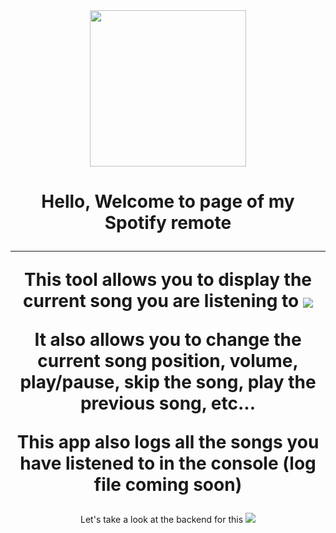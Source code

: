 <div id="header" align="center">
  <img src="https://play-lh.googleusercontent.com/eN0IexSzxpUDMfFtm-OyM-nNs44Y74Q3k51bxAMhTvrTnuA4OGnTi_fodN4cl-XxDQc" width="250">
</a>
<h1>
  Hello, Welcome to page of my Spotify remote

  ---
  
  This tool allows you to display the current song you are listening to
<img src="https://cdn.discordapp.com/attachments/776228439006248960/1331761605867999332/image.png?ex=6792cb25&is=679179a5&hm=87fc24125fd54633f07136bd7b9181c85c57c1751d2f58846dc073cb9c494297&" align="center">
 
  
  <span>It also allows you to change the current song position, volume, play/pause, skip the song, play the previous song, etc...</span>

  This app also logs all the songs you have listened to in the console (log file coming soon)
</h1>
<div>
  <span>Let's take a look at the backend for this</span>
  <img src="https://cdn.discordapp.com/attachments/776228439006248960/1331762647883841586/image.png?ex=6792cc1e&is=67917a9e&hm=2176cfad1f4b2dabd1663906a177fdbc4b7bd622c4c425fd634af83ad5bae326&">
</div>
